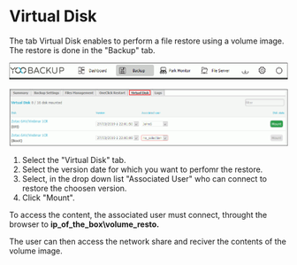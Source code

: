 # Virtual Disk

The tab Virtual Disk enables to perform a file restore using a volume image. The restore is done in the "Backup" tab.

![](../.gitbook/assets/menu_backup%20%282%29.gif)

![](../.gitbook/assets/virtual_disk_tab.gif)

1. Select the "Virtual Disk" tab.
2. Select the version date for which you want to perfomr the restore.
3. Select, in the drop down list "Associated User" who can connect to restore the choosen version.
4. Click "Mount".

To access the content, the associated user must connect, throught the browser to **ip\_of\_the\_box\volume\_resto.** 

The user can then access the network share and reciver the contents of the volume image.

